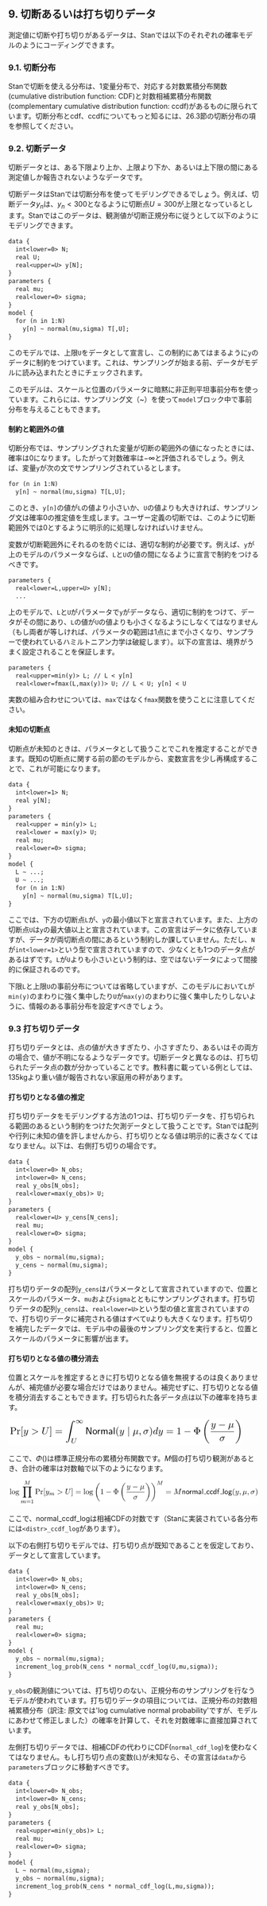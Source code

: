 ## 9. 切断あるいは打ち切りデータ

測定値に切断や打ち切りがあるデータは、Stanでは以下のそれぞれの確率モデルのようにコーディングできます。

### 9.1. 切断分布

Stanで切断を使える分布は、1変量分布で、対応する対数累積分布関数(cumulative distribution function: CDF)と対数相補累積分布関数(complementary cumulative distribution function: ccdf)があるものに限られています。切断分布とcdf、ccdfについてもっと知るには、26.3節の切断分布の項を参照してください。

### 9.2. 切断データ

切断データとは、ある下限より上か、上限より下か、あるいは上下限の間にある測定値しか報告されないようなデータです。

切断データはStanでは切断分布を使ってモデリングできるでしょう。例えば、切断データ$y_{n}$は、$y_{n}<300$となるように切断点$U=300$が上限となっているとします。Stanではこのデータは、観測値が切断正規分布に従うとして以下のようにモデリングできます。

```
data {
  int<lower=0> N;
  real U;
  real<upper=U> y[N];
}
parameters {
  real mu;
  real<lower=0> sigma;
}
model {
  for (n in 1:N)
    y[n] ~ normal(mu,sigma) T[,U];
}
```

このモデルでは、上限`U`をデータとして宣言し、この制約にあてはまるように`y`のデータに制約をつけています。これは、サンプリングが始まる前、データがモデルに読み込まれたときにチェックされます。

このモデルは、スケールと位置のパラメータに暗黙に非正則平坦事前分布を使っています。これらには、サンプリング文（~）を使って`model`ブロック中で事前分布を与えることもできます。

#### 制約と範囲外の値

切断分布では、サンプリングされた変量が切断の範囲外の値になったときには、確率は0になります。したがって対数確率は$-\infty$と評価されるでしょう。例えば、変量`y`が次の文でサンプリングされているとします。

```
for (n in 1:N)
  y[n] ~ normal(mu,sigma) T[L,U];
```

このとき、`y[n]`の値が`L`の値より小さいか、`U`の値よりも大きければ、サンプリング文は確率0の推定値を生成します。ユーザー定義の切断では、このように切断範囲外では0とするように明示的に処理しなければいけません。

変数が切断範囲外にそれるのを防ぐには、適切な制約が必要です。例えば、`y`が上のモデルのパラメータならば、`L`と`U`の値の間になるように宣言で制約をつけるべきです。

```
parameters {
  real<lower=L,upper=U> y[N];
  ...
```

上のモデルで、`L`と`U`がパラメータで`y`がデータなら、適切に制約をつけて、データがその間にあり、`L`の値が`U`の値よりも小さくなるようにしなくてはなりません（もし両者が等しければ、パラメータの範囲は1点にまで小さくなり、サンプラーで使われているハミルトニアン力学は破綻します）。以下の宣言は、境界がうまく設定されることを保証します。

```
parameters {
  real<upper=min(y)> L; // L < y[n]
  real<lower=fmax(L,max(y))> U; // L < U; y[n] < U
```

実数の組み合わせについては、`max`ではなく`fmax`関数を使うことに注意してください。

#### 未知の切断点

切断点が未知のときは、パラメータとして扱うことでこれを推定することができます。既知の切断点に関する前の節のモデルから、変数宣言を少し再構成することで、これが可能になります。

```
data {
  int<lower=1> N;
  real y[N];
}
parameters {
  real<upper = min(y)> L;
  real<lower = max(y)> U;
  real mu;
  real<lower=0> sigma;
}
model {
  L ~ ...;
  U ~ ...;
  for (n in 1:N)
    y[n] ~ normal(mu,sigma) T[L,U];
}
```

ここでは、下方の切断点`L`が、`y`の最小値以下と宣言されています。また、上方の切断点`U`は`y`の最大値以上と宣言されています。この宣言はデータに依存していますが、データが両切断点の間にあるという制約しか課していません。ただし、`N`が`int<lower=1>`という型で宣言されていますので、少なくとも1つのデータ点があるはずです。`L`が`U`よりも小さいという制約は、空ではないデータによって間接的に保証されるのです。

下限`L`と上限`U`の事前分布については省略していますが、このモデルにおいて`L`が`min(y)`のまわりに強く集中したり`U`が`max(y)`のまわりに強く集中したりしないように、情報のある事前分布を設定すべきでしょう。

### 9.3 打ち切りデータ

打ち切りデータとは、点の値が大きすぎたり、小さすぎたり、あるいはその両方の場合で、値が不明になるようなデータです。切断データと異なるのは、打ち切られたデータ点の数が分かっていることです。教科書に載っている例としては、135kgより重い値が報告されない家庭用の秤があります。

#### 打ち切りとなる値の推定

打ち切りデータをモデリングする方法の1つは、打ち切りデータを、打ち切られる範囲のあるという制約をつけた欠測データとして扱うことです。Stanでは配列や行列に未知の値を許しませんから、打ち切りとなる値は明示的に表さなくてはなりません。以下は、右側打ち切りの場合です。

```
data {
  int<lower=0> N_obs;
  int<lower=0> N_cens;
  real y_obs[N_obs];
  real<lower=max(y_obs)> U;
}
parameters {
  real<lower=U> y_cens[N_cens];
  real mu;
  real<lower=0> sigma;
}
model {
  y_obs ~ normal(mu,sigma);
  y_cens ~ normal(mu,sigma);
}
```

打ち切りデータの配列`y_cens`はパラメータとして宣言されていますので、位置とスケールのパラメータ、`mu`および`sigma`とともにサンプリングされます。打ち切りデータの配列`y_cens`は、`real<lower=U>`という型の値と宣言されていますので、打ち切りデータに補完される値はすべて`U`よりも大きくなります。打ち切りを補完したデータでは、モデル中の最後のサンプリング文を実行すると、位置とスケールのパラメータに影響が出ます。

#### 打ち切りとなる値の積分消去

位置とスケールを推定するときに打ち切りとなる値を無視するのは良くありませんが、補完値が必要な場合だけではありません。補完せずに、打ち切りとなる値を積分消去することもできます。打ち切られた各データ点は以下の確率を持ちます。

![$$\Pr[y>U]=\int_{U}^{\infty}\mathsf{Normal}(y \mid \mu, \sigma)dy = 1 - \Phi\left(\frac{y - \mu}{\sigma}\right)$$](fig/fig01.png)

ここで、$\Phi()$は標準正規分布の累積分布関数です。$M$個の打ち切り観測があるとき、合計の確率は対数軸で以下のようになります。

![$$\log\prod_{m=1}^{M}\Pr[y_{m}>U] = \log\left(1 - \Phi\left(\frac{y - \mu}{\sigma}\right)\right)^{M} = M \mathsf{normal\_ccdf\_log}(y, \mu, \sigma)$$](fig/fig02.png)

ここで、$\textsf{normal\_ccdf\_log}$は相補CDFの対数です（Stanに実装されている各分布には`<distr>_ccdf_log`があります）。

以下の右側打ち切りモデルでは、打ち切り点が既知であることを仮定しており、データとして宣言しています。

```
data {
  int<lower=0> N_obs;
  int<lower=0> N_cens;
  real y_obs[N_obs];
  real<lower=max(y_obs)> U;
}
parameters {
  real mu;
  real<lower=0> sigma;
}
model {
  y_obs ~ normal(mu,sigma);
  increment_log_prob(N_cens * normal_ccdf_log(U,mu,sigma));
}
```

`y_obs`の観測値については、打ち切りのない、正規分布のサンプリングを行なうモデルが使われています。打ち切りデータの項目については、正規分布の対数相補累積分布（訳注: 原文では'log cumulative normal probability'ですが、モデルにあわせて修正しました）の確率を計算して、それを対数確率に直接加算されています。

左側打ち切りデータでは、相補CDFの代わりにCDF(`normal_cdf_log`)を使わなくてはなりません。もし打ち切り点の変数(`L`)が未知なら、その宣言は`data`から`parameters`ブロックに移動すべきです。

```
data {
  int<lower=0> N_obs;
  int<lower=0> N_cens;
  real y_obs[N_obs];
}
parameters {
  real<upper=min(y_obs)> L;
  real mu;
  real<lower=0> sigma;
}
model {
  L ~ normal(mu,sigma);
  y_obs ~ normal(mu,sigma);
  increment_log_prob(N_cens * normal_cdf_log(L,mu,sigma));
}
````